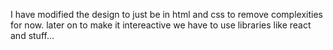 I have modified the design to just be in html and css to remove complexities for now.
later on to make it intereactive we have to use libraries like react and stuff...
